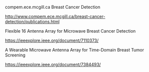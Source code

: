 compem.ece.mcgill.ca
Breast Cancer Detection

http://www.compem.ece.mcgill.ca/breast-cancer-detection/publications.html



Flexible 16 Antenna Array for Microwave Breast Cancer Detection

https://ieeexplore.ieee.org/document/7110373/

A Wearable Microwave Antenna Array for Time-Domain Breast Tumor Screening

https://ieeexplore.ieee.org/document/7384493/
